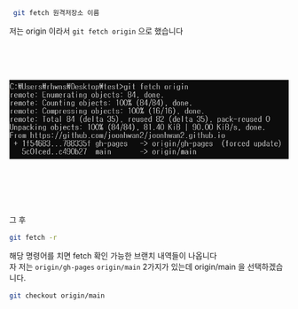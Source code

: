 ```bash
 git fetch 원격저장소 이름
 ```
 저는 origin 이라서     `git fetch origin` 으로 했습니다

<br>
<br>
<br>

![Desktop View](/assets/img/git/fetch-pull/3.PNG)

<br>
<br>
<br>
<br>

그 후 
```bash
git fetch -r
```
해당 명령어를 치면 fetch 확인 가능한 브랜치 내역들이 나옵니다\
자 저는 `origin/gh-pages`  `origin/main` 2가지가 있는데 origin/main 을 선택하겠습니다.

```bash
git checkout origin/main
```

<br>
<br>
<br>
<br>
<br>
<br>
<br>
